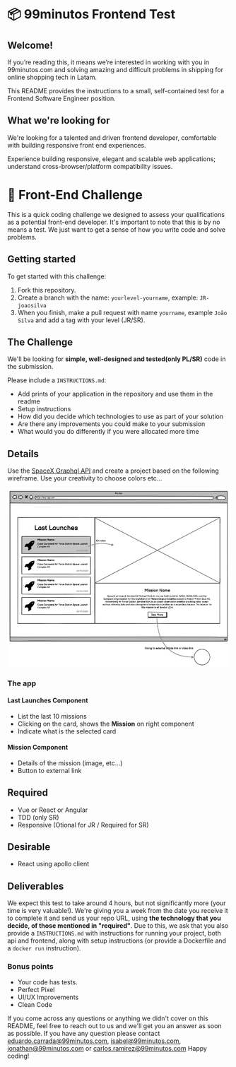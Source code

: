 # 📦 99minutos Frontend Test

## Welcome!
If you’re reading this, it means we’re interested in working with you in 99minutos.com and solving amazing and difficult problems in shipping for online shopping tech in Latam.

This README provides the instructions to a small, self-contained test for a Frontend Software Engineer position.

## What we're looking for
We're looking for a talented and driven frontend developer, comfortable with building responsive front end experiences.

Experience building responsive, elegant and scalable web applications; understand cross-browser/platform compatibility issues.

# 🚀 Front-End Challenge
This is a quick coding challenge we designed to assess your qualifications as a potential front-end developer. It's important to note that this is by no means a test. We just want to get a sense of how you write code and solve problems.

## Getting started
To get started with this challenge: 
1) Fork this repository.
2) Create a branch with the name: ``yourlevel-yourname``, example: ``JR-joaosilva``
3) When you finish, make a pull request with name ``yourname``, example ``João Silva`` and add a tag with your level (JR/SR).

## The Challenge
We'll be looking for **simple, well-designed and tested(only PL/SR)** code in the submission.

Please include a ``INSTRUCTIONS.md``:
- Add prints of your application in the repository and use them in the readme
- Setup instructions
- How did you decide which technologies to use as part of your solution
- Are there any improvements you could make to your submission
- What would you do differently if you were allocated more time

## Details
Use the [SpaceX Graphql API](https://api.spacex.land/graphql/) and create a project based on the following wireframe. Use your creativity to choose colors etc...

![Test Wireframe](wireframe-test.png "Test Wireframe")

### The app
#### Last Launches Component
- List the last 10 missions
- Clicking on the card, shows the **Mission** on right component
- Indicate what is the selected card

#### Mission Component
- Details of the mission (image, etc...)
- Button to external link

## Required
- Vue or React or Angular
- TDD (only SR)
- Responsive (Otional for JR / Required for SR)

## Desirable
- React using apollo client

## Deliverables
We expect this test to take around 4 hours, but not significantly more (your time is very valuable!). We're giving you a week from the date you receive it to complete it and send us your repo URL, using **the technology that you decide, of those mentioned in "required"**. Due to this, we ask that you also provide a `INSTRUCTIONS.md` with instructions for running your project, both api and frontend, along with setup instructions (or provide a Dockerfile and a `docker run` instruction).

### Bonus points
- Your code has tests.
- Perfect Pixel
- UI/UX Improvements
- Clean Code

If you come across any questions or anything we didn't cover on this README, feel free to reach out to us and we'll get you an answer as soon as possible.
If you have any question please contact eduardo.carrada@99minutos.com, isabel@99minutos.com, jonathan@99minutos.com or carlos.ramirez@99minutos.com
Happy coding!
